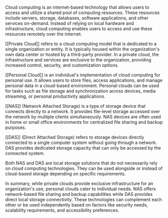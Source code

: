 
Cloud computing is an internet-based technology that allows users to access and utilize a shared pool of computing resources. These resources include servers, storage, databases, software applications, and other services on-demand. Instead of relying on local hardware and infrastructure, cloud computing enables users to access and use these resources remotely over the internet.

[[Private Cloud]] refers to a cloud computing model that is dedicated to a single organization or entity. It is typically housed within the organization's own data center or hosted by a third-party provider. In a private cloud, the infrastructure and services are exclusive to the organization, providing increased control, security, and customization options.

[[Personal Cloud]] is an individual's implementation of cloud computing for personal use. It allows users to store files, access applications, and manage personal data in a cloud-based environment. Personal clouds can be used for tasks such as file storage and synchronization across devices, media streaming, or personal productivity applications.

[[NAS]] (Network Attached Storage) is a type of storage device that connects directly to a network. It provides file-level storage accessed over the network by multiple clients simultaneously. NAS devices are often used in home or small office environments for centralized file sharing and backup purposes.

[[DAS]] (Direct Attached Storage) refers to storage devices directly connected to a single computer system without going through a network. DAS provides dedicated storage capacity that can only be accessed by the connected system.

Both NAS and DAS are local storage solutions that do not necessarily rely on cloud computing technologies. They can be used alongside or instead of cloud-based storage depending on specific requirements.

In summary, while private clouds provide exclusive infrastructure for an organization's use, personal clouds cater to individual needs. NAS offers network-based file sharing and backup capabilities while DAS provides direct local storage connectivity. These technologies can complement each other or be used independently based on factors like security needs, scalability requirements, and accessibility preferences.